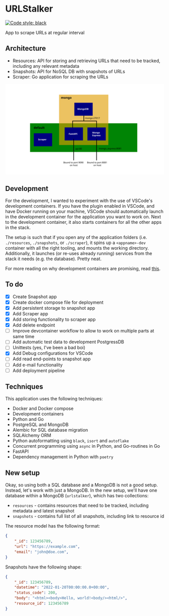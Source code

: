 # URLStalker 

[![Code style: black](https://img.shields.io/badge/code%20style-black-000000.svg)](https://github.com/psf/black)

App to scrape URLs at regular interval

## Architecture 

* Resources: API for storing and retrieving URLs that need to be tracked, including any relevant metadata
* Snapshots: API for NoSQL DB with snapshots of URLs 
* Scraper: Go application for scraping the URLs 

![Architecture](docs/architecture.svg)

## Development 

For the development, I wanted to experiment with the use of VSCode's development containers. If you have the plugin enabled in VSCode, and have Docker running on your machine, VSCode should automatically launch in the development container for the application you want to work on. Next to the development container, it also starts containers for all the other apps in the stack. 

The setup is such that if you open any of the application folders (i.e. `./resources`, `./snapshots`, or `./scraper`), it spins up a `<appname>-dev` container with all the right tooling, and mounts the working directory. Additionally, it launches (or re-uses already running) services from the stack it needs (e.g. the database). Pretty neat. 

For more reading on why development containers are promising, read [this](https://www.infoq.com/articles/devcontainers/). 

## To do

- [x] Create Snapshot app 
- [x] Create docker compose file for deployment 
- [x] Add persistent storage to snapshot app 
- [x] Add Scraper app 
- [x] Add storing functionality to scraper app 
- [x] Add delete endpoint
- [ ] Improve devcontainer workflow to allow to work on multiple parts at same time
- [ ] Add automatic test data to development PostgressDB
- [ ] Unittests (yes, I've been a bad boi)
- [X] Add Debug configurations for VSCode
- [ ] Add read end-points to snapshot app
- [ ] Add e-mail functionality  
- [ ] Add deployment pipeline 

## Techniques

This application uses the following techniques: 

- Docker and Docker compose 
- Development containers 
- Python and Go
- PostgreSQL and MongoDB 
- Alembic for SQL database migration
- SQLAlchemy ORM
- Python autoformatting using `black`, `isort` and `autoflake`
- Concurrent programming using `async` in Python, and Go-routines in Go
- FastAPI 
- Dependency management in Python with `poetry`


## New setup 

Okay, so using both a SQL database and a MongoDB is not a good setup. Instead, let's work with just a MongoDB. In the new setup, we'll have one database within a MongoDB (`urlstalker`), which has two collections: 

- `resources` - contains resources that need to be tracked, including metadata and latest snapshot
- `snapshots` - contains full list of all snapshots, including link to resource id


The resource model has the following format: 

```json
{
    "_id": 123456789,
    "url": "https://example.com", 
    "email": "john@doe.com", 
} 
```

Snapshots have the following shape: 

```json 
{
    "_id": 123456789, 
    "datetime": "2022-01-20T00:00:00.0+00:00", 
    "status_code": 200, 
    "body": "<html><body>Hello, world!<body/><html/>",
    "resource_id": 123456789
}
```